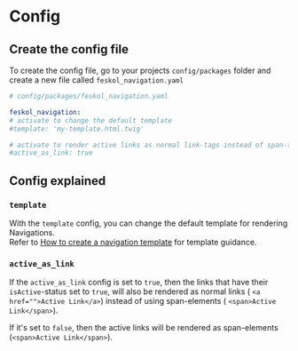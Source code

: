 # Config

## Create the config file

To create the config file, go to your projects `config/packages` folder and
create a new file called `feskol_navigation.yaml`

```yaml
# config/packages/feskol_navigation.yaml

feskol_navigation:
# activate to change the default template
#template: 'my-template.html.twig'

# activate to render active links as normal link-tags instead of span-tag
#active_as_link: true
```

## Config explained

### `template`

With the `template` config, you can change the default template for rendering
Navigations.  
Refer to [How to create a navigation template](template.md) for template
guidance.

### `active_as_link`

If the `active_as_link` config is set to `true`, then the links that have their
`isActive`-status set to `true`, will also be rendered as normal links (
`<a href="">Active Link</a>`) instead of using span-elements (
`<span>Active Link</span>`).

If it's set to `false`, then the active links will be rendered as span-elements
(`<span>Active Link</span>`).
